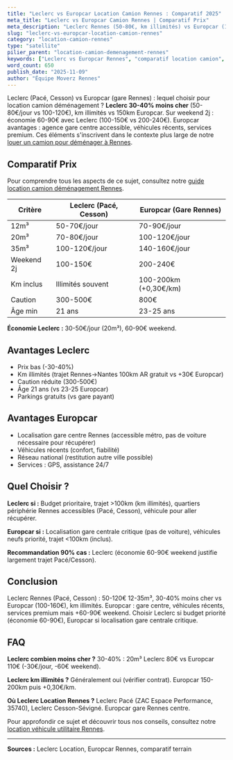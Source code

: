 ```yaml
---
title: "Leclerc vs Europcar Location Camion Rennes : Comparatif 2025"
meta_title: "Leclerc vs Europcar Camion Rennes | Comparatif Prix"
meta_description: "Leclerc Rennes (50-80€, km illimités) vs Europcar (100-120€, 150km). Économie 30-50€/jour avec Leclerc. Comparatif complet services."
slug: "leclerc-vs-europcar-location-camion-rennes"
category: "location-camion-rennes"
type: "satellite"
pilier_parent: "location-camion-demenagement-rennes"
keywords: ["Leclerc vs Europcar Rennes", "comparatif location camion", "Leclerc Location Rennes"]
word_count: 650
publish_date: "2025-11-09"
author: "Équipe Moverz Rennes"
---
```


Leclerc (Pacé, Cesson) vs Europcar (gare Rennes) : lequel choisir pour location camion déménagement ? **Leclerc 30-40% moins cher** (50-80€/jour vs 100-120€), km illimités vs 150km Europcar. Sur weekend 2j : économie 60-90€ avec Leclerc (100-150€ vs 200-240€). Europcar avantages : agence gare centre accessible, véhicules récents, services premium. Ces éléments s'inscrivent dans le contexte plus large de notre [louer un camion pour déménager à Rennes](/blog/demenagement-rennes/location-camion-demenagement-rennes).

## Comparatif Prix

Pour comprendre tous les aspects de ce sujet, consultez notre [guide location camion déménagement Rennes](/blog/demenagement-rennes/location-camion-demenagement-rennes).

| Critère | Leclerc (Pacé, Cesson) | Europcar (Gare Rennes) |
|---------|------------------------|------------------------|
| 12m³ | 50-70€/jour | 70-90€/jour |
| 20m³ | 70-80€/jour | 100-120€/jour |
| 35m³ | 100-120€/jour | 140-160€/jour |
| Weekend 2j | 100-150€ | 200-240€ |
| Km inclus | Illimités souvent | 100-200km (+0,30€/km) |
| Caution | 300-500€ | 800€ |
| Âge min | 21 ans | 23-25 ans |

**Économie Leclerc :** 30-50€/jour (20m³), 60-90€ weekend.

## Avantages Leclerc

- Prix bas (-30-40%)
- Km illimités (trajet Rennes→Nantes 100km AR gratuit vs +30€ Europcar)
- Caution réduite (300-500€)
- Âge 21 ans (vs 23-25 Europcar)
- Parkings gratuits (vs gare payant)

## Avantages Europcar

- Localisation gare centre Rennes (accessible métro, pas de voiture nécessaire pour récupérer)
- Véhicules récents (confort, fiabilité)
- Réseau national (restitution autre ville possible)
- Services : GPS, assistance 24/7

## Quel Choisir ?

**Leclerc si :** Budget prioritaire, trajet >100km (km illimités), quartiers périphérie Rennes accessibles (Pacé, Cesson), véhicule pour aller récupérer.

**Europcar si :** Localisation gare centrale critique (pas de voiture), véhicules neufs priorité, trajet <100km (inclus).

**Recommandation 90% cas :** Leclerc (économie 60-90€ weekend justifie largement trajet Pacé/Cesson).

## Conclusion

Leclerc Rennes (Pacé, Cesson) : 50-120€ 12-35m³, 30-40% moins cher vs Europcar (100-160€), km illimités. Europcar : gare centre, véhicules récents, services premium mais +60-90€ weekend. Choisir Leclerc si budget priorité (économie 60-90€), Europcar si localisation gare centrale critique.

## FAQ

**Leclerc combien moins cher ?**
30-40% : 20m³ Leclerc 80€ vs Europcar 110€ (-30€/jour, -60€ weekend).

**Leclerc km illimités ?**
Généralement oui (vérifier contrat). Europcar 150-200km puis +0,30€/km.

**Où Leclerc Location Rennes ?**
Leclerc Pacé (ZAC Espace Performance, 35740), Leclerc Cesson-Sévigné. Europcar gare Rennes centre.

Pour approfondir ce sujet et découvrir tous nos conseils, consultez notre [location véhicule utilitaire Rennes](/blog/demenagement-rennes/location-camion-demenagement-rennes).

---
**Sources :** Leclerc Location, Europcar Rennes, comparatif terrain

